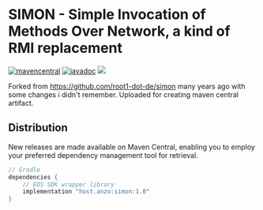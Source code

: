 # SIMON - Simple Invocation of Methods Over Network, a kind of RMI replacement

[![mavencentral](https://img.shields.io/maven-central/v/host.anzo/simon)](https://central.sonatype.com/artifact/host.anzo/simon)
[![javadoc](https://javadoc.io/badge2/host.anzo/simon/javadoc.svg?rnd=)](https://javadoc.io/doc/host.anzo/simon)
![](https://img.shields.io/github/license/AN3Orik/simon)

Forked from https://github.com/root1-dot-de/simon many years ago with some changes i didn't remember.
Uploaded for creating maven central artifact.

## Distribution
New releases are made available on Maven Central, enabling you to employ your preferred dependency management tool for retrieval.

```groovy
// Gradle
dependencies {
    // EOS SDK wrapper library
    implementation "host.anzo:simon:1.0"
}
```